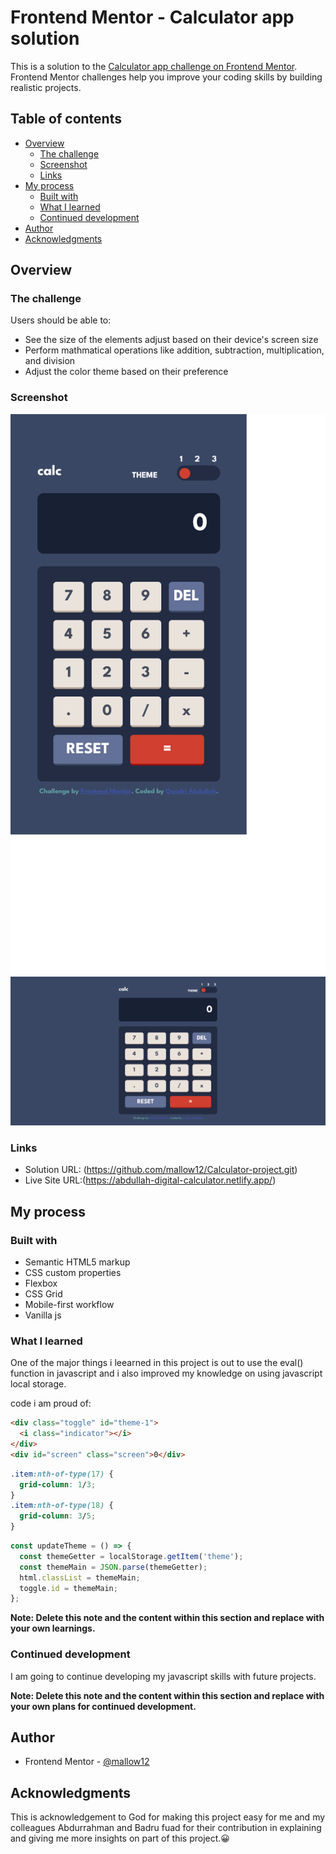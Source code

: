 # Frontend Mentor - Calculator app solution

This is a solution to the [Calculator app challenge on Frontend Mentor](https://www.frontendmentor.io/challenges/calculator-app-9lteq5N29). Frontend Mentor challenges help you improve your coding skills by building realistic projects.

## Table of contents

- [Overview](#overview)
  - [The challenge](#the-challenge)
  - [Screenshot](#screenshot)
  - [Links](#links)
- [My process](#my-process)
  - [Built with](#built-with)
  - [What I learned](#what-i-learned)
  - [Continued development](#continued-development)
- [Author](#author)
- [Acknowledgments](#acknowledgments)

## Overview

### The challenge

Users should be able to:

- See the size of the elements adjust based on their device's screen size
- Perform mathmatical operations like addition, subtraction, multiplication, and division
- Adjust the color theme based on their preference

### Screenshot

![](./images/Screenshot%202023-02-16%20at%2016-10-44%20Frontend%20Mentor%20Calculator%20app.png)
![](./images/Screenshot%202023-02-16%20at%2016-11-07%20Frontend%20Mentor%20Calculator%20app.png)

### Links

- Solution URL: (https://github.com/mallow12/Calculator-project.git)
- Live Site URL:(https://abdullah-digital-calculator.netlify.app/)

## My process

### Built with

- Semantic HTML5 markup
- CSS custom properties
- Flexbox
- CSS Grid
- Mobile-first workflow
- Vanilla js

### What I learned

One of the major things i leearned in this project is out to use the eval() function in javascript and i also improved my knowledge on using javascript local storage.

code i am proud of:

```html
<div class="toggle" id="theme-1">
  <i class="indicator"></i>
</div>
<div id="screen" class="screen">0</div>
```

```css
.item:nth-of-type(17) {
  grid-column: 1/3;
}
.item:nth-of-type(18) {
  grid-column: 3/5;
}
```

```js
const updateTheme = () => {
  const themeGetter = localStorage.getItem('theme');
  const themeMain = JSON.parse(themeGetter);
  html.classList = themeMain;
  toggle.id = themeMain;
};
```

**Note: Delete this note and the content within this section and replace with your own learnings.**

### Continued development

I am going to continue developing my javascript skills with future projects.

**Note: Delete this note and the content within this section and replace with your own plans for continued development.**

## Author

- Frontend Mentor - [@mallow12](https://www.frontendmentor.io/profile/mallow12)

## Acknowledgments

This is acknowledgement to God for making this project easy for me and my colleagues Abdurrahman and Badru fuad for their contribution in explaining and giving me more insights on part of this project.😀
